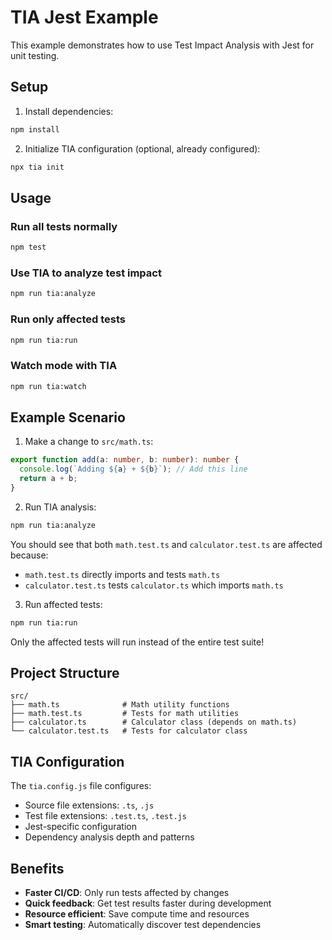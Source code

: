# TIA Jest Example

This example demonstrates how to use Test Impact Analysis with Jest for unit testing.

## Setup

1. Install dependencies:
```bash
npm install
```

2. Initialize TIA configuration (optional, already configured):
```bash
npx tia init
```

## Usage

### Run all tests normally
```bash
npm test
```

### Use TIA to analyze test impact
```bash
npm run tia:analyze
```

### Run only affected tests
```bash
npm run tia:run
```

### Watch mode with TIA
```bash
npm run tia:watch
```

## Example Scenario

1. Make a change to `src/math.ts`:
```typescript
export function add(a: number, b: number): number {
  console.log(`Adding ${a} + ${b}`); // Add this line
  return a + b;
}
```

2. Run TIA analysis:
```bash
npm run tia:analyze
```

You should see that both `math.test.ts` and `calculator.test.ts` are affected because:
- `math.test.ts` directly imports and tests `math.ts`
- `calculator.test.ts` tests `calculator.ts` which imports `math.ts`

3. Run affected tests:
```bash
npm run tia:run
```

Only the affected tests will run instead of the entire test suite!

## Project Structure

```
src/
├── math.ts              # Math utility functions
├── math.test.ts         # Tests for math utilities
├── calculator.ts        # Calculator class (depends on math.ts)
└── calculator.test.ts   # Tests for calculator class
```

## TIA Configuration

The `tia.config.js` file configures:
- Source file extensions: `.ts`, `.js`
- Test file extensions: `.test.ts`, `.test.js`
- Jest-specific configuration
- Dependency analysis depth and patterns

## Benefits

- **Faster CI/CD**: Only run tests affected by changes
- **Quick feedback**: Get test results faster during development
- **Resource efficient**: Save compute time and resources
- **Smart testing**: Automatically discover test dependencies

